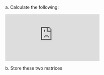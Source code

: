 a. Calculate the following:

![first equation](http://latex.codecogs.com/gif.latex?%5Cfrac%7B2%7D%7B7%7D*%5Cleft%20%28%20%5Cbegin%7Bbmatrix%7D%201%20%26%202%5C%5C%202%20%26%204%5C%5C%207%20%26%206%20%5Cend%7Bbmatrix%7D%20-%20%5Cbegin%7Bbmatrix%7D%2010%20%26%2020%20%5C%5C%2030%20%26%2040%5C%5C%2050%20%26%2060%20%5Cend%7Bbmatrix%7D%5Cright%20%29)
    
b. Store these two matrices   
